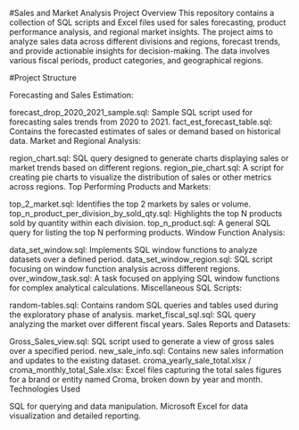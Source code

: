 #Sales and Market Analysis Project
Overview
This repository contains a collection of SQL scripts and Excel files used for sales forecasting, product performance analysis, and regional market insights. The project aims to analyze sales data across different divisions and regions, forecast trends, and provide actionable insights for decision-making. The data involves various fiscal periods, product categories, and geographical regions.

#Project Structure

Forecasting and Sales Estimation:

forecast_drop_2020_2021_sample.sql: Sample SQL script used for forecasting sales trends from 2020 to 2021.
fact_est_forecast_table.sql: Contains the forecasted estimates of sales or demand based on historical data.
Market and Regional Analysis:

region_chart.sql: SQL query designed to generate charts displaying sales or market trends based on different regions.
region_pie_chart.sql: A script for creating pie charts to visualize the distribution of sales or other metrics across regions.
Top Performing Products and Markets:

top_2_market.sql: Identifies the top 2 markets by sales or volume.
top_n_product_per_division_by_sold_qty.sql: Highlights the top N products sold by quantity within each division.
top_n_product.sql: A general SQL query for listing the top N performing products.
Window Function Analysis:

data_set_window.sql: Implements SQL window functions to analyze datasets over a defined period.
data_set_window_region.sql: SQL script focusing on window function analysis across different regions.
over_window_task.sql: A task focused on applying SQL window functions for complex analytical calculations.
Miscellaneous SQL Scripts:

random-tables.sql: Contains random SQL queries and tables used during the exploratory phase of analysis.
market_fiscal_sql.sql: SQL query analyzing the market over different fiscal years.
Sales Reports and Datasets:

Gross_Sales_view.sql: SQL script used to generate a view of gross sales over a specified period.
new_sale_info.sql: Contains new sales information and updates to the existing dataset.
croma_yearly_sale_total.xlsx / croma_monthly_total_Sale.xlsx: Excel files capturing the total sales figures for a brand or entity named Croma, broken down by year and month.
Technologies Used

SQL for querying and data manipulation.
Microsoft Excel for data visualization and detailed reporting.
